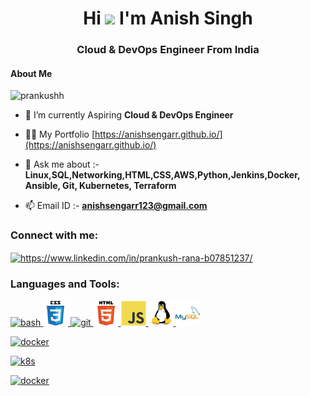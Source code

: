 <h1 align="center">Hi <img src="https://media.giphy.com/media/hvRJCLFzcasrR4ia7z/giphy.gif" width="25px"> I'm Anish Singh</h1>
<h3 align="center">Cloud & DevOps Engineer From India</h3>

<h4>About Me</h4>

 <p align="left"> <img src="https://komarev.com/ghpvc/?username=prankushh&label=Profile%20views&color=0e75b6&style=flat" alt="prankushh" /> </p>

- 🌱 I’m currently Aspiring **Cloud & DevOps Engineer**

- 👨‍💻 My Portfolio [https://anishsengarr.github.io/](https://anishsengarr.github.io/)

- 💬 Ask me about :- **Linux,SQL,Networking,HTML,CSS,AWS,Python,Jenkins,Docker, Ansible, Git, Kubernetes, Terraform**

- 📫 Email ID :- **anishsengarr123@gmail.com**

<h3 align="left">Connect with me:</h3>
<p align="left">
<a href="https://www.linkedin.com/in/anish-singh-368b5a191/" target="blank"><img align="center" src="https://raw.githubusercontent.com/rahuldkjain/github-profile-readme-generator/master/src/images/icons/Social/linked-in-alt.svg" alt="https://www.linkedin.com/in/prankush-rana-b07851237/" height="30" width="40" /></a>
</p>

<h3 align="left">Languages and Tools:</h3>
<p align="left"> <a href="https://www.gnu.org/software/bash/" target="_blank" rel="noreferrer"> <img src="https://www.vectorlogo.zone/logos/gnu_bash/gnu_bash-icon.svg" alt="bash" width="40" height="40"/> </a> <a href="https://www.w3schools.com/css/" target="_blank" rel="noreferrer"> <img src="https://raw.githubusercontent.com/devicons/devicon/master/icons/css3/css3-original-wordmark.svg" alt="css3" width="40" height="40"/> </a> <a href="https://git-scm.com/" target="_blank" rel="noreferrer"> <img src="https://www.vectorlogo.zone/logos/git-scm/git-scm-icon.svg" alt="git" width="40" height="40"/> </a> <a href="https://www.w3.org/html/" target="_blank" rel="noreferrer"> <img src="https://raw.githubusercontent.com/devicons/devicon/master/icons/html5/html5-original-wordmark.svg" alt="html5" width="40" height="40"/> </a> <a href="https://developer.mozilla.org/en-US/docs/Web/JavaScript" target="_blank" rel="noreferrer"> <img src="https://raw.githubusercontent.com/devicons/devicon/master/icons/javascript/javascript-original.svg" alt="javascript" width="40" height="40"/> </a> <a href="https://www.linux.org/" target="_blank" rel="noreferrer"> <img src="https://raw.githubusercontent.com/devicons/devicon/master/icons/linux/linux-original.svg" alt="linux" width="40" height="40"/> </a> <a href="https://www.mysql.com/" target="_blank" rel="noreferrer"> <img src="https://raw.githubusercontent.com/devicons/devicon/master/icons/mysql/mysql-original-wordmark.svg" alt="mysql" width="40" height="40"/> </a> 
 
<a href="https://www.docker.com/" target="_blank" rel="noreferrer"> <img  src="https://img.icons8.com/external-tal-revivo-color-tal-revivo/100/external-docker-a-set-of-coupled-software-as-a-service-logo-color-tal-revivo.png" alt="docker" width="40" height="40"/> </a>

<a href="https://kubernetes.io/docs/home/" target="_blank" rel="noreferrer"> <img  src="https://img.icons8.com/color/48/kubernetes.png" alt="k8s" width="40" height="40"/> </a>

<a href="https://www.terraform.io/" target="_blank" rel="noreferrer"> <img  src="https://img.icons8.com/fluency/48/terraform.png" alt="docker" width="40" height="40"/> </a>


</p>

